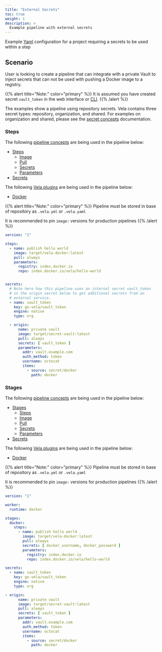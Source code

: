 ```yaml
---
title: "External Secrets"
toc: true
weight: 1
description: >
  Example pipeline with external secrets
---
```


Example [Yaml](https://yaml.org/spec/) configuration for a project requiring a secrets to be used within a step

## Scenario

User is looking to create a pipeline that can integrate with a private Vault to inject secrets that can not be used with pushing a Docker image to a registry.

{{% alert title="Note:" color="primary" %}}
It is assumed you have created secret `vault_token` in the web interface or [CLI](/docs/reference/cli/).
{{% /alert %}}

The examples show a pipeline using repository secrets. Vela contains three secret types: repository, organization, and shared. For examples on organization and shared, please see the [secret concepts](/docs/tour/secrets/) documentation.

### Steps

The following [pipeline concepts](/docs/tour/) are being used in the pipeline below:

* [Steps](/docs/tour/steps/)
  * [Image](/docs/tour/image/)
  * [Pull](/docs/tour/image/)
  * [Secrets](/docs/tour/secrets/)
  * [Parameters](/docs/tour/plugins/)
* [Secrets](/docs/tour/secrets/)

The following [Vela plugins](/docs/tour/) are being used in the pipeline below:

* [Docker](/docs/plugins/registry/pipeline/docker/)

{{% alert title="Note:" color="primary" %}}
Pipeline must be stored in base of repository as `.vela.yml` or `.vela.yaml`

It is recommended to pin `image:` versions for production pipelines
{{% /alert %}}

```yaml
version: "1"

steps:
  - name: publish hello world
    image: target/vela-docker:latest
    pull: always
    parameters:
      registry: index.docker.io
      repo: index.docker.io/vela/hello-world


secrets:
  # Note here how this pipeline uses an internal secret vault_token
  # in the origin secret below to get additional secrets from an
  # external service.
  - name: vault_token
    key: go-vela/vault_token
    engine: native
    type: org

  - origin:
      name: private vault
      image: target/secret-vault:latest
      pull: always
      secrets: [ vault_token ]
      parameters:
        addr: vault.example.com
        auth_method: token
        username: octocat
        items:
          - source: secret/docker
            path: docker
```

### Stages

The following [pipeline concepts](/docs/tour) are being used in the pipeline below:

* [Stages](/docs/tour/stages/)
  * [Steps](/docs/tour/steps/)
  * [Image](/docs/tour/image/)
  * [Pull](/docs/tour/image/)
  * [Secrets](/docs/tour/secrets/)
  * [Parameters](/docs/tour/plugins/)
* [Secrets](/docs/tour/secrets/)

The following [Vela plugins](/docs/tour/) are being used in the pipeline below:

* [Docker](/docs/plugins/registry/pipeline/docker/)

{{% alert title="Note:" color="primary" %}}
Pipeline must be stored in base of repository as `.vela.yml` or `.vela.yaml`

It is recommended to pin `image:` versions for production pipelines
{{% /alert %}}

```yaml
version: "1"

worker:
  runtime: docker

stages:
  docker:
    steps:
      - name: publish hello world
        image: target/vela-docker:latest
        pull: always
        secrets: [ docker_username, docker_password ]
        parameters:
          registry: index.docker.io
          repo: index.docker.io/vela/hello-world

secrets:
  - name: vault_token
    key: go-vela/vault_token
    engine: native
    type: org

- origin:
      name: private vault
      image: target/secret-vault:latest
      pull: always
      secrets: [ vault_token ]
      parameters:
        addr: vault.example.com
        auth_method: token
        username: octocat
        items:
          - source: secret/docker
            path: docker
```
